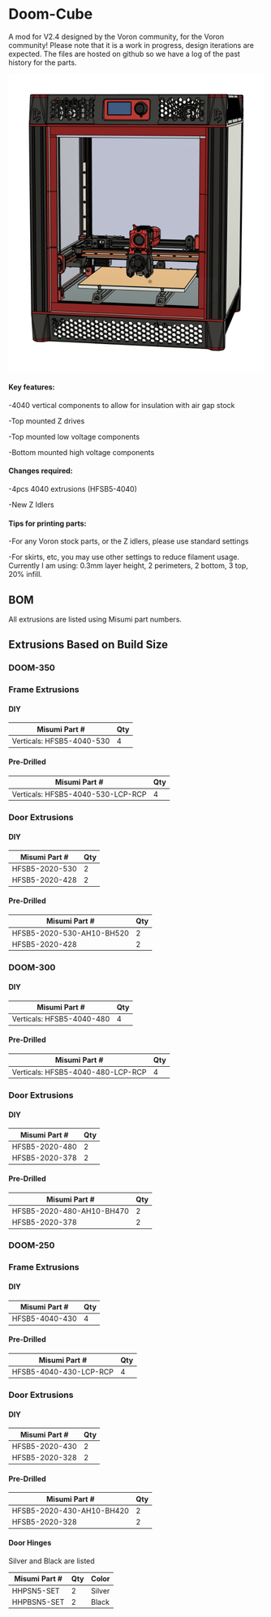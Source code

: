 # Doom-Cube
A mod for V2.4 designed by the Voron community, for the Voron community! Please note that it is a work in progress, design iterations are expected. The files are hosted on github so we have a log of the past history for the parts.

![image-20201221110435035](images/image-20201221110435035.png)

#### Key features:

-4040 vertical components to allow for insulation with air gap stock

-Top mounted Z drives

-Top mounted low voltage components

-Bottom mounted high voltage components



#### Changes required:

-4pcs 4040 extrusions (HFSB5-4040)

-New Z Idlers



#### Tips for printing parts:

-For any Voron stock parts, or the Z idlers, please use standard settings

-For skirts, etc, you may use other settings to reduce filament usage. Currently I am using: 0.3mm layer height, 2 perimeters, 2 bottom, 3 top, 20% infill. 

## BOM 
All extrusions are listed using Misumi part numbers.

## Extrusions Based on Build Size

### DOOM-350
### Frame Extrusions
#### DIY
Misumi Part #  |Qty
----|----|
Verticals: HFSB5-4040-530 |4 

#### Pre-Drilled
Misumi Part #  |Qty
----|----|
Verticals: HFSB5-4040-530-LCP-RCP |4

### Door Extrusions

#### DIY
Misumi Part #  |Qty
----|----|
HFSB5-2020-530|2
HFSB5-2020-428|2

#### Pre-Drilled
Misumi Part #  |Qty
----|----|
HFSB5-2020-530-AH10-BH520|2
HFSB5-2020-428|2

### DOOM-300
#### DIY
Misumi Part #  |Qty
----|----|
Verticals: HFSB5-4040-480 |4
#### Pre-Drilled
Misumi Part #  |Qty
----|----|
Verticals: HFSB5-4040-480-LCP-RCP |4
### Door Extrusions
#### DIY
Misumi Part #  |Qty
----|----|
HFSB5-2020-480|2
HFSB5-2020-378|2
#### Pre-Drilled
Misumi Part #  |Qty|
----|----|
HFSB5-2020-480-AH10-BH470|2
HFSB5-2020-378|2

### DOOM-250
### Frame Extrusions
#### DIY
Misumi Part #  |Qty
----|----|
HFSB5-4040-430 |4 

#### Pre-Drilled
Misumi Part #  |Qty|
----|----|
HFSB5-4040-430-LCP-RCP| 4

### Door Extrusions

#### DIY
Misumi Part #  |Qty| 
----|----|
HFSB5-2020-430|2
HFSB5-2020-328|2

#### Pre-Drilled

Misumi Part #  |Qty| 
----|----|
HFSB5-2020-430-AH10-BH420|2
HFSB5-2020-328|2

#### Door Hinges
Silver and Black are listed 

|Misumi Part #  |Qty|Color
------|---|---|
HHPSN5-SET|2| Silver
HHPBSN5-SET|2| Black
